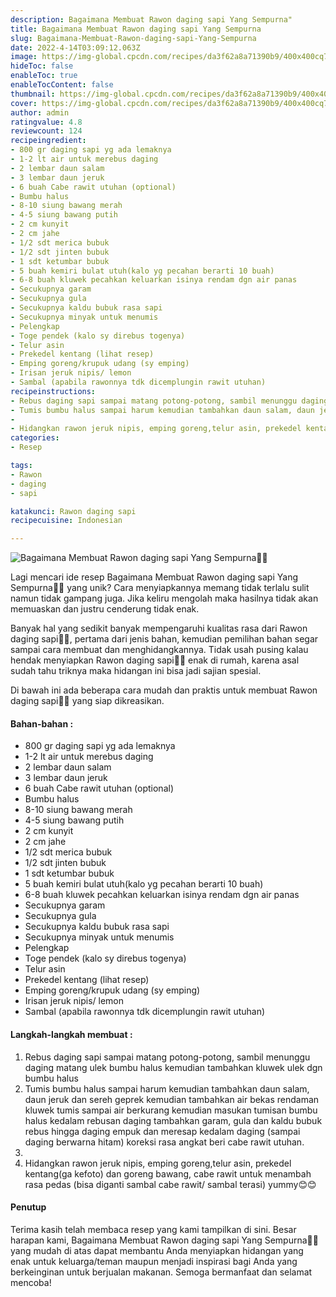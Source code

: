 ```yaml
---
description: Bagaimana Membuat Rawon daging sapi Yang Sempurna"
title: Bagaimana Membuat Rawon daging sapi Yang Sempurna
slug: Bagaimana-Membuat-Rawon-daging-sapi-Yang-Sempurna
date: 2022-4-14T03:09:12.063Z
image: https://img-global.cpcdn.com/recipes/da3f62a8a71390b9/400x400cq70/photo.jpg
hideToc: false
enableToc: true
enableTocContent: false
thumbnail: https://img-global.cpcdn.com/recipes/da3f62a8a71390b9/400x400cq70/photo.jpg
cover: https://img-global.cpcdn.com/recipes/da3f62a8a71390b9/400x400cq70/photo.jpg
author: admin
ratingvalue: 4.8
reviewcount: 124
recipeingredient:
- 800 gr daging sapi yg ada lemaknya
- 1-2 lt air untuk merebus daging
- 2 lembar daun salam
- 3 lembar daun jeruk
- 6 buah Cabe rawit utuhan (optional)
- Bumbu halus
- 8-10 siung bawang merah
- 4-5 siung bawang putih
- 2 cm kunyit
- 2 cm jahe
- 1/2 sdt merica bubuk
- 1/2 sdt jinten bubuk
- 1 sdt ketumbar bubuk
- 5 buah kemiri bulat utuh(kalo yg pecahan berarti 10 buah)
- 6-8 buah kluwek pecahkan keluarkan isinya rendam dgn air panas
- Secukupnya garam
- Secukupnya gula
- Secukupnya kaldu bubuk rasa sapi
- Secukupnya minyak untuk menumis
- Pelengkap
- Toge pendek (kalo sy direbus togenya)
- Telur asin
- Prekedel kentang (lihat resep)
- Emping goreng/krupuk udang (sy emping)
- Irisan jeruk nipis/ lemon
- Sambal (apabila rawonnya tdk dicemplungin rawit utuhan)
recipeinstructions:
- Rebus daging sapi sampai matang potong-potong, sambil menunggu daging matang ulek bumbu halus kemudian tambahkan kluwek ulek dgn bumbu halus
- Tumis bumbu halus sampai harum kemudian tambahkan daun salam, daun jeruk dan sereh geprek kemudian tambahkan air bekas rendaman kluwek tumis sampai air berkurang kemudian masukan tumisan bumbu halus kedalam rebusan daging tambahkan garam, gula dan kaldu bubuk rebus hingga daging empuk dan meresap kedalam daging (sampai daging berwarna hitam) koreksi rasa angkat beri cabe rawit utuhan.
- 
- Hidangkan rawon jeruk nipis, emping goreng,telur asin, prekedel kentang(ga kefoto) dan goreng bawang, cabe rawit untuk menambah rasa pedas (bisa diganti sambal cabe rawit/ sambal terasi) yummy😊😊
categories:
- Resep

tags:
- Rawon
- daging
- sapi

katakunci: Rawon daging sapi
recipecuisine: Indonesian

---
```


![Bagaimana Membuat Rawon daging sapi Yang Sempurna👩‍🍳](https://img-global.cpcdn.com/recipes/da3f62a8a71390b9/400x400cq70/photo.jpg)

Lagi mencari ide resep Bagaimana Membuat Rawon daging sapi Yang Sempurna👩‍🍳 yang unik? Cara menyiapkannya memang tidak terlalu sulit namun tidak gampang juga. Jika keliru mengolah maka hasilnya tidak akan memuaskan dan justru cenderung tidak enak.

Banyak hal yang sedikit banyak mempengaruhi kualitas rasa dari Rawon daging sapi👩‍🍳, pertama dari jenis bahan, kemudian pemilihan bahan segar sampai cara membuat dan menghidangkannya. Tidak usah pusing kalau hendak menyiapkan Rawon daging sapi👩‍🍳 enak di rumah, karena asal sudah tahu triknya maka hidangan ini bisa jadi sajian spesial.

Di bawah ini ada beberapa cara mudah dan praktis untuk membuat Rawon daging sapi👩‍🍳 yang siap dikreasikan.

<!--inarticleads1-->

#### Bahan-bahan :

- 800 gr daging sapi yg ada lemaknya
- 1-2 lt air untuk merebus daging
- 2 lembar daun salam
- 3 lembar daun jeruk
- 6 buah Cabe rawit utuhan (optional)
- Bumbu halus
- 8-10 siung bawang merah
- 4-5 siung bawang putih
- 2 cm kunyit
- 2 cm jahe
- 1/2 sdt merica bubuk
- 1/2 sdt jinten bubuk
- 1 sdt ketumbar bubuk
- 5 buah kemiri bulat utuh(kalo yg pecahan berarti 10 buah)
- 6-8 buah kluwek pecahkan keluarkan isinya rendam dgn air panas
- Secukupnya garam
- Secukupnya gula
- Secukupnya kaldu bubuk rasa sapi
- Secukupnya minyak untuk menumis
- Pelengkap
- Toge pendek (kalo sy direbus togenya)
- Telur asin
- Prekedel kentang (lihat resep)
- Emping goreng/krupuk udang (sy emping)
- Irisan jeruk nipis/ lemon
- Sambal (apabila rawonnya tdk dicemplungin rawit utuhan)

<!--inarticleads2-->

#### Langkah-langkah membuat :

1. Rebus daging sapi sampai matang potong-potong, sambil menunggu daging matang ulek bumbu halus kemudian tambahkan kluwek ulek dgn bumbu halus
1. Tumis bumbu halus sampai harum kemudian tambahkan daun salam, daun jeruk dan sereh geprek kemudian tambahkan air bekas rendaman kluwek tumis sampai air berkurang kemudian masukan tumisan bumbu halus kedalam rebusan daging tambahkan garam, gula dan kaldu bubuk rebus hingga daging empuk dan meresap kedalam daging (sampai daging berwarna hitam) koreksi rasa angkat beri cabe rawit utuhan.
1. 
1. Hidangkan rawon jeruk nipis, emping goreng,telur asin, prekedel kentang(ga kefoto) dan goreng bawang, cabe rawit untuk menambah rasa pedas (bisa diganti sambal cabe rawit/ sambal terasi) yummy😊😊

#### Penutup

Terima kasih telah membaca resep yang kami tampilkan di sini. Besar harapan kami, Bagaimana Membuat Rawon daging sapi Yang Sempurna👩‍🍳 yang mudah di atas dapat membantu Anda menyiapkan hidangan yang enak untuk keluarga/teman maupun menjadi inspirasi bagi Anda yang berkeinginan untuk berjualan makanan. Semoga bermanfaat dan selamat mencoba!